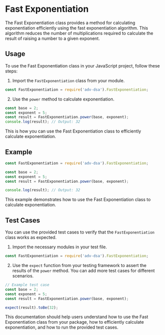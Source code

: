# Fast Exponentiation

The Fast Exponentiation class provides a method for calculating exponentiation efficiently using the fast exponentiation algorithm. This algorithm reduces the number of multiplications required to calculate the result of raising a number to a given exponent.

## Usage

To use the Fast Exponentiation class in your JavaScript project, follow these steps:

1. Import the `FastExponentiation` class from your module.

```javascript
const FastExponentiation = require('adv-dsa').FastExponentiation;
```

2. Use the `power` method to calculate exponentiation.

```javascript
const base = 2;
const exponent = 5;
const result = FastExponentiation.power(base, exponent);
console.log(result); // Output: 32
```

This is how you can use the Fast Exponentiation class to efficiently calculate exponentiation.

## Example

```javascript
const FastExponentiation = require('adv-dsa').FastExponentiation;

const base = 2;
const exponent = 5;
const result = FastExponentiation.power(base, exponent);

console.log(result); // Output: 32
```

This example demonstrates how to use the Fast Exponentiation class to calculate exponentiation.

## Test Cases

You can use the provided test cases to verify that the `FastExponentiation` class works as expected.

1. Import the necessary modules in your test file.

```javascript
const FastExponentiation = require('adv-dsa').FastExponentiation;
```

2. Use the `expect` function from your testing framework to assert the results of the `power` method. You can add more test cases for different scenarios.

```javascript
// Example test case
const base = 2;
const exponent = 5;
const result = FastExponentiation.power(base, exponent);

expect(result).toBe(32);
```

This documentation should help users understand how to use the Fast Exponentiation class from your package, how to efficiently calculate exponentiation, and how to run the provided test cases.